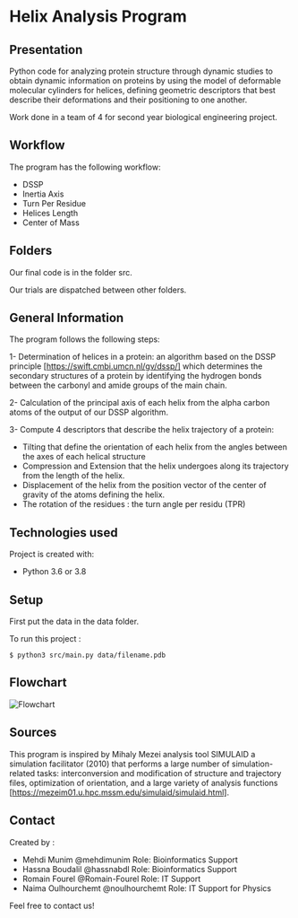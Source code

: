 # Helix Analysis Program


## Presentation

Python code for analyzing protein structure through dynamic studies to obtain dynamic information on proteins by using the model of deformable molecular cylinders for helices, defining geometric descriptors that best describe their deformations and their positioning to one another.


Work done in a team of 4 for second year biological engineering project.

## Workflow

The program has the following workflow:
- DSSP
- Inertia Axis
- Turn Per Residue
- Helices Length
- Center of Mass

## Folders

Our final code is in the folder src.

Our trials are dispatched between other folders.

## General Information

The program follows the following steps:

1- Determination of helices in a protein: an algorithm based on the DSSP principle [https://swift.cmbi.umcn.nl/gv/dssp/]  which determines the secondary structures of a protein by identifying the hydrogen bonds between the carbonyl and amide groups of the main chain.

2- Calculation of the principal axis of each helix from the alpha carbon atoms of the output of our DSSP algorithm.

3- Compute 4 descriptors that describe the helix trajectory of a protein:
- Tilting that define the orientation of each helix from the angles between the axes of each helical structure
- Compression and Extension that the helix undergoes along its trajectory from the length of the helix.
- Displacement of the helix from the position vector of the center of gravity of the atoms defining the helix.
- The rotation of the residues :  the turn angle per residu (TPR) 

## Technologies used

Project is created with:
* Python 3.6 or 3.8

## Setup

First put the data in the data folder.

To run this project :

```
$ python3 src/main.py data/filename.pdb
```


## Flowchart


![Flowchart](https://github.com/mehdimunim/Helix-Analysis-Program/blob/main/flowcharts/flowchart%20program.png)

## Sources

This program is inspired by Mihaly Mezei analysis tool SIMULAID a simulation facilitator (2010) that performs a large number of simulation-related tasks: interconversion and modification of structure and trajectory files, optimization of orientation, and a large variety of analysis functions [https://mezeim01.u.hpc.mssm.edu/simulaid/simulaid.html].


## Contact

Created by :
- Mehdi Munim @mehdimunim             Role: Bioinformatics Support
- Hassna Boudalil @hassnabdl          Role: Bioinformatics Support
- Romain Fourel  @Romain-Fourel       Role: IT Support
- Naima Oulhourchemt @noulhourchemt   Role: IT Support for Physics

Feel free to contact us!


